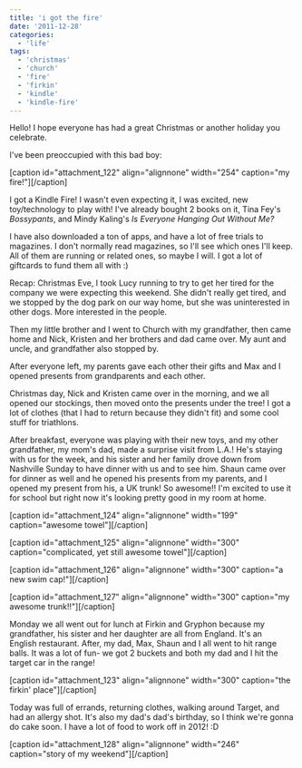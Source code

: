 ```yaml
---
title: 'i got the fire'
date: '2011-12-28'
categories:
  - 'life'
tags:
  - 'christmas'
  - 'church'
  - 'fire'
  - 'firkin'
  - 'kindle'
  - 'kindle-fire'
---
```


Hello! I hope everyone has had a great Christmas or another holiday you celebrate.

I've been preoccupied with this bad boy:

\[caption id="attachment_122" align="alignnone" width="254" caption="my fire!"\]\[/caption\]

I got a Kindle Fire! I wasn't even expecting it, I was excited, new toy/technology to play with! I've already bought 2 books on it, Tina Fey's _Bossypants_, and Mindy Kaling's _Is Everyone Hanging Out Without Me?_

I have also downloaded a ton of apps, and have a lot of free trials to magazines. I don't normally read magazines, so I'll see which ones I'll keep. All of them are running or related ones, so maybe I will. I got a lot of giftcards to fund them all with :)

Recap: Christmas Eve, I took Lucy running to try to get her tired for the company we were expecting this weekend. She didn't really get tired, and we stopped by the dog park on our way home, but she was uninterested in other dogs. More interested in the people.

Then my little brother and I went to Church with my grandfather, then came home and Nick, Kristen and her brothers and dad came over. My aunt and uncle, and grandfather also stopped by.

After everyone left, my parents gave each other their gifts and Max and I opened presents from grandparents and each other.

Christmas day, Nick and Kristen came over in the morning, and we all opened our stockings, then moved onto the presents under the tree! I got a lot of clothes (that I had to return because they didn't fit) and some cool stuff for triathlons.

After breakfast, everyone was playing with their new toys, and my other grandfather, my mom's dad, made a surprise visit from L.A.! He's staying with us for the week, and his sister and her family drove down from Nashville Sunday to have dinner with us and to see him. Shaun came over for dinner as well and he opened his presents from my parents, and I opened my present from his, a UK trunk! So awesome!! I'm excited to use it for school but right now it's looking pretty good in my room at home.

\[caption id="attachment_124" align="alignnone" width="199" caption="awesome towel"\]\[/caption\]

\[caption id="attachment_125" align="alignnone" width="300" caption="complicated, yet still awesome towel"\]\[/caption\]

\[caption id="attachment_126" align="alignnone" width="300" caption="a new swim cap!"\]\[/caption\]

\[caption id="attachment_127" align="alignnone" width="300" caption="my awesome trunk!!"\]\[/caption\]

Monday we all went out for lunch at Firkin and Gryphon because my grandfather, his sister and her daughter are all from England. It's an English restaurant. After, my dad, Max, Shaun and I all went to hit range balls. It was a lot of fun- we got 2 buckets and both my dad and I hit the target car in the range!

\[caption id="attachment_123" align="alignnone" width="300" caption="the firkin' place"\]\[/caption\]

Today was full of errands, returning clothes, walking around Target, and had an allergy shot. It's also my dad's dad's birthday, so I think we're gonna do cake soon. I have a lot of food to work off in 2012! :D

\[caption id="attachment_128" align="alignnone" width="246" caption="story of my weekend"\]\[/caption\]
